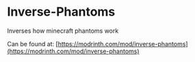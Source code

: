 # Inverse-Phantoms
Inverses how minecraft phantoms work</br>

Can be found at: [https://modrinth.com/mod/inverse-phantoms](https://modrinth.com/mod/inverse-phantoms)
